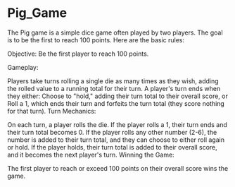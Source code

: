 # Pig_Game
The Pig game is a simple dice game often played by two players. The goal is to be the first to reach 100 points. 
Here are the basic rules:

Objective: Be the first player to reach 100 points.

Gameplay:

Players take turns rolling a single die as many times as they wish, adding the rolled value to a running total for their turn.
A player's turn ends when they either:
Choose to "hold," adding their turn total to their overall score, or
Roll a 1, which ends their turn and forfeits the turn total (they score nothing for that turn).
Turn Mechanics:

On each turn, a player rolls the die.
If the player rolls a 1, their turn ends and their turn total becomes 0.
If the player rolls any other number (2-6), the number is added to their turn total, and they can choose to either roll again or hold.
If the player holds, their turn total is added to their overall score, and it becomes the next player's turn.
Winning the Game:

The first player to reach or exceed 100 points on their overall score wins the game.
